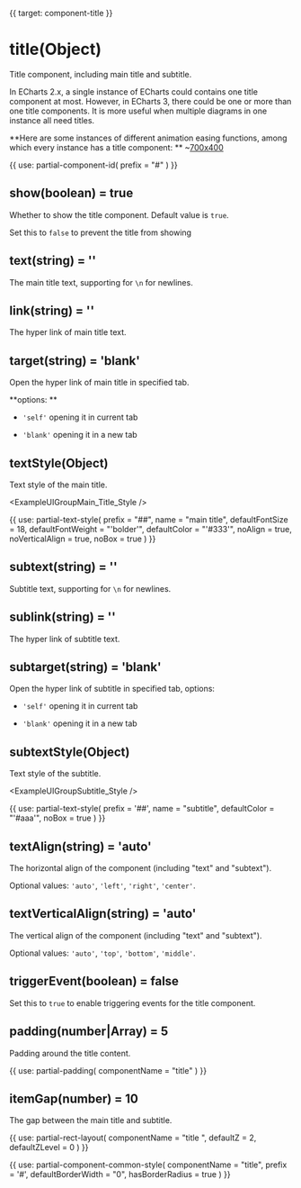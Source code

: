 
{{ target: component-title }}

# title(Object)

Title component, including main title and subtitle.

In ECharts 2.x, a single instance of ECharts could contains one title component at most. However, in ECharts 3, there could be one or more than one title components. It is more useful when multiple diagrams in one instance all need titles.

**Here are some instances of different animation easing functions, among which every instance has a title component: **
~[700x400](${galleryViewPath}line-easing&edit=1&reset=1)

{{ use: partial-component-id(
    prefix = "#"
) }}

## show(boolean) = true

Whether to show the title component. Default value is `true`.

<ExampleUIControlBoolean default="true" />
<ExampleUIComponentInputSwitch />
<ExampleUIGroupDisplay />

Set this to `false` to prevent the title from showing

## text(string) = ''

The main title text, supporting for `\n` for newlines.

<ExampleUIControlText default="" />
<ExampleUIComponentInputText />
<ExampleUIGroupMain_Title />

## link(string) = ''

The hyper link of main title text.

<ExampleUIControlText default="" />
<ExampleUIComponentInputText />
<ExampleUIGroupMain_Title />

## target(string) = 'blank'

Open the hyper link of main title in specified tab.

**options: **

+ `'self'` opening it in current tab

+ `'blank'` opening it in a new tab

<ExampleUIControlEnum options="'self','blank'" default="'blank'" />
<ExampleUIComponentInputSelect options="'self','blank'" />
<ExampleUIGroupMain_Title />

## textStyle(Object)

Text style of the main title.

<ExampleUIGroupMain_Title_Style />

{{ use: partial-text-style(
    prefix = "##",
    name = "main title",
    defaultFontSize = 18,
    defaultFontWeight = "'bolder'",
    defaultColor = "'#333'",
    noAlign = true,
    noVerticalAlign = true,
    noBox = true
) }}

## subtext(string) = ''

Subtitle text, supporting for `\n` for newlines.

<ExampleUIControlText default="" />
<ExampleUIComponentInputText />
<ExampleUIGroupSubtitle />

## sublink(string) = ''

The hyper link of subtitle text.

<ExampleUIControlText default="" />
<ExampleUIComponentInputText />
<ExampleUIGroupSubtitle />

## subtarget(string) = 'blank'

Open the hyper link of subtitle in specified tab, options:

+ `'self'` opening it in current tab

+ `'blank'` opening it in a new tab

<ExampleUIControlEnum options="'self','blank'" default="'blank'" />
<ExampleUIComponentInputSelect options="'self','blank'" />
<ExampleUIGroupSubtitle />

## subtextStyle(Object)

Text style of the subtitle.

<ExampleUIGroupSubtitle_Style />

{{ use: partial-text-style(
    prefix = '##',
    name = "subtitle",
    defaultColor = "'#aaa'",
    noBox = true
) }}

## textAlign(string) = 'auto'

The horizontal align of the component (including "text" and "subtext").

Optional values: `'auto'`, `'left'`, `'right'`, `'center'`.

<ExampleUIControlEnum options="auto,left,center,right" default="auto" />
<ExampleUIComponentInputSelect options="auto,left,center,right" />
<ExampleUIGroupAlignment />

## textVerticalAlign(string) = 'auto'

The vertical align of the component (including "text" and "subtext").

Optional values: `'auto'`, `'top'`, `'bottom'`, `'middle'`.

<ExampleUIControlEnum options="auto,top,middle,bottom" default="auto" />
<ExampleUIComponentInputSelect options="auto,top,middle,bottom" />
<ExampleUIGroupAlignment />

## triggerEvent(boolean) = false

Set this to `true` to enable triggering events for the title component.

<ExampleUIControlBoolean default="false" />
<ExampleUIComponentInputSwitch />
<ExampleUIGroupInteraction />

## padding(number|Array) = 5

Padding around the title content.

<ExampleUIGroupLayout />

{{ use: partial-padding(
    componentName = "title"
) }}

## itemGap(number) = 10

The gap between the main title and subtitle.

<ExampleUIControlNumber min="0" default="10" step="1" />
<ExampleUIComponentInputNumber min="0" step="1" />
<ExampleUIGroupLayout />

{{ use: partial-rect-layout(
    componentName = "title ",
    defaultZ = 2,
    defaultZLevel = 0
) }}

{{ use: partial-component-common-style(
    componentName = "title",
    prefix = '#',
    defaultBorderWidth = "0",
    hasBorderRadius = true
) }}